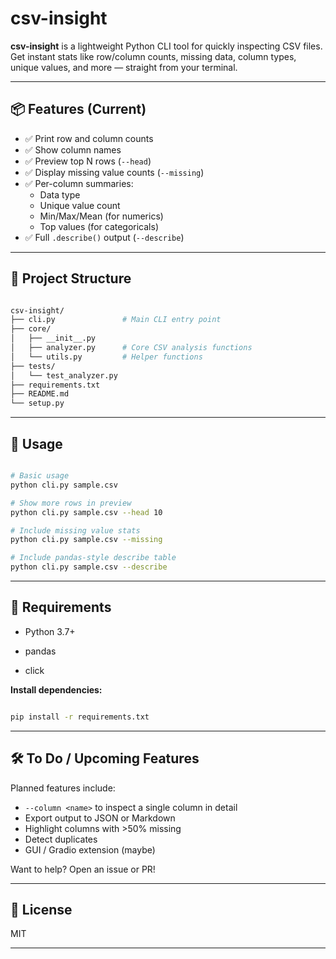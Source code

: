 # csv-insight

**csv-insight** is a lightweight Python CLI tool for quickly inspecting CSV files. Get instant stats like row/column counts, missing data, column types, unique values, and more — straight from your terminal.

---

## 📦 Features (Current)
- ✅ Print row and column counts
- ✅ Show column names
- ✅ Preview top N rows (`--head`)
- ✅ Display missing value counts (`--missing`)
- ✅ Per-column summaries:
  - Data type
  - Unique value count
  - Min/Max/Mean (for numerics)
  - Top values (for categoricals)
- ✅ Full `.describe()` output (`--describe`)

---

## 📂 Project Structure

```bash

csv-insight/
├── cli.py               # Main CLI entry point
├── core/
│   ├── __init__.py
│   ├── analyzer.py      # Core CSV analysis functions
│   └── utils.py         # Helper functions
├── tests/
│   └── test_analyzer.py
├── requirements.txt
├── README.md
└── setup.py

```

---

## 🚀 Usage

```bash

# Basic usage
python cli.py sample.csv

# Show more rows in preview
python cli.py sample.csv --head 10

# Include missing value stats
python cli.py sample.csv --missing

# Include pandas-style describe table
python cli.py sample.csv --describe

```

---

## 🔧 Requirements

- Python 3.7+

- pandas

- click

**Install dependencies:**

```bash

pip install -r requirements.txt

```

---

## 🛠️ To Do / Upcoming Features

Planned features include:

- `--column <name>` to inspect a single column in detail
- Export output to JSON or Markdown
- Highlight columns with >50% missing
- Detect duplicates
- GUI / Gradio extension (maybe)

Want to help? Open an issue or PR!

---

## 📄 License

MIT

---



